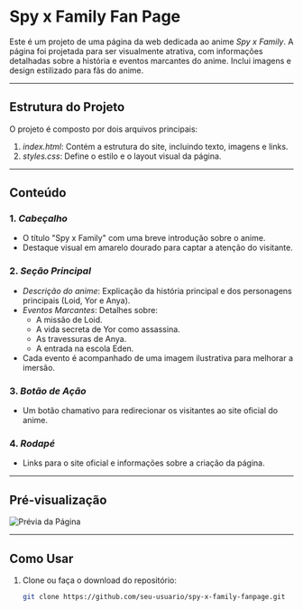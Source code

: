 # Spy x Family Fan Page

Este é um projeto de uma página da web dedicada ao anime *Spy x Family*. A página foi projetada para ser visualmente atrativa, com informações detalhadas sobre a história e eventos marcantes do anime. Inclui imagens e design estilizado para fãs do anime.

---

## Estrutura do Projeto

O projeto é composto por dois arquivos principais:

1. *index.html*: Contém a estrutura do site, incluindo texto, imagens e links.
2. *styles.css*: Define o estilo e o layout visual da página.

---

## Conteúdo

### 1. *Cabeçalho*
   - O título "Spy x Family" com uma breve introdução sobre o anime.
   - Destaque visual em amarelo dourado para captar a atenção do visitante.

### 2. *Seção Principal*
   - *Descrição do anime*: Explicação da história principal e dos personagens principais (Loid, Yor e Anya).
   - *Eventos Marcantes*: Detalhes sobre:
     - A missão de Loid.
     - A vida secreta de Yor como assassina.
     - As travessuras de Anya.
     - A entrada na escola Eden.
   - Cada evento é acompanhado de uma imagem ilustrativa para melhorar a imersão.

### 3. *Botão de Ação*
   - Um botão chamativo para redirecionar os visitantes ao site oficial do anime.

### 4. *Rodapé*
   - Links para o site oficial e informações sobre a criação da página.

---

## Pré-visualização

![Prévia da Página](https://wallpapercave.com/wp/wp11234119.jpg)

---

## Como Usar

1. Clone ou faça o download do repositório:
   ```bash
   git clone https://github.com/seu-usuario/spy-x-family-fanpage.git
